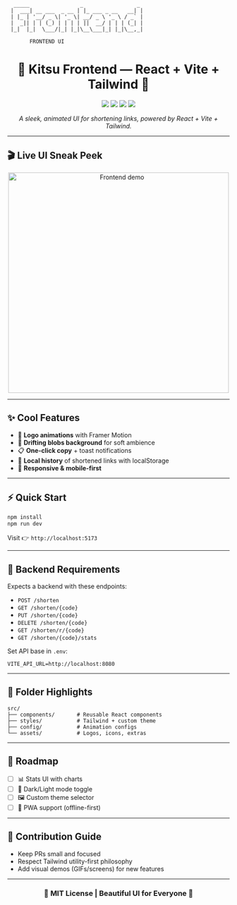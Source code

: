 
```
  _____                _                 _ 
 |  ___| __ ___  _ __ | |_ ___ _ __   __| |
 | |_ | '__/ _ \| '_ \| __/ _ \ '_ \ / _` |
 |  _|| | | (_) | | | | ||  __/ | | | (_| |
 |_|  |_|  \___/|_| |_|\__\___|_| |_|\__,_|
                                           
       FRONTEND UI
```


<!-- Title Section -->
<h1 align="center">🎨 Kitsu Frontend — React + Vite + Tailwind 🎨</h1>

<p align="center">
  <img src="https://img.shields.io/badge/React-18.2.0-blue?style=for-the-badge&logo=react" />
  <img src="https://img.shields.io/badge/Vite-5.0.0-ffde57?style=for-the-badge&logo=vite" />
  <img src="https://img.shields.io/badge/TailwindCSS-3.4.17-teal?style=for-the-badge&logo=tailwindcss" />
  <img src="https://img.shields.io/badge/Framer_Motion-animations-ff69b4?style=for-the-badge&logo=framer" />
</p>

<p align="center">
  <i>A sleek, animated UI for shortening links, powered by React + Vite + Tailwind.</i>
</p>

---

## 🎬 Live UI Sneak Peek
<p align="center">
  <img src="https://media.giphy.com/media/v1.Y2lkPTc5MGI3NjExdGQ4NjE1aGFnb2Nndml0cGtzbTdlMWk1M2lwcDJtODRxbzhidHFoOCZlcD12MV9pbnRlcm5hbF9naWZfYnlfaWQmY3Q9Zw/xT0xeJpnrWC4XWblEk/giphy.gif" width="500" alt="Frontend demo"/>
</p>

---

## ✨ Cool Features
- 🎥 **Logo animations** with Framer Motion
- 🌈 **Drifting blobs background** for soft ambience
- 📋 **One-click copy** + toast notifications
- 💾 **Local history** of shortened links with localStorage
- 📱 **Responsive & mobile-first**

---

## ⚡ Quick Start

```bash
npm install
npm run dev
```

Visit 👉 `http://localhost:5173`

---

## 📡 Backend Requirements
Expects a backend with these endpoints:
- `POST /shorten`
- `GET /shorten/{code}`
- `PUT /shorten/{code}`
- `DELETE /shorten/{code}`
- `GET /shorten/r/{code}`
- `GET /shorten/{code}/stats`

Set API base in `.env`:

```env
VITE_API_URL=http://localhost:8080
```

---

## 📂 Folder Highlights
```
src/
├── components/       # Reusable React components
├── styles/           # Tailwind + custom theme
├── config/           # Animation configs
└── assets/           # Logos, icons, extras
```

---

## 🌱 Roadmap
- [ ] 📊 Stats UI with charts
- [ ] 🌙 Dark/Light mode toggle
- [ ] 🖼️ Custom theme selector
- [ ] 🧩 PWA support (offline-first)

---

## 🤝 Contribution Guide
- Keep PRs small and focused
- Respect Tailwind utility-first philosophy
- Add visual demos (GIFs/screens) for new features

---

<h3 align="center">💖 MIT License | Beautiful UI for Everyone 💖</h3>
